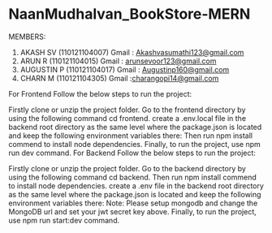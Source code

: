 # NaanMudhalvan_BookStore-MERN



MEMBERS: 
1. AKASH SV (110121104007) Gmail : Akashvasumathi123@gmail.com
2. ARUN R (110121104015) Gmail : arunsevoor123@gmail.com
3. AUGUSTIN P (110121104017) Gmail : Augustinp160@gmail.com
4. CHARN M (110121104305) Gmail :charangopi14@gmail.com

For Frontend
Follow the below steps to run the project:

Firstly clone or unzip the project folder.
Go to the frontend directory by using the following command cd frontend.
create a .env.local file in the backend root directory as the same level where the package.json is located and keep the following environment variables there:
Then run npm install commend to install node dependencies.
Finally, to run the project, use npm run dev command.
For Backend
Follow the below steps to run the project:

Firstly clone or unzip the project folder.
Go to the backend directory by using the following command  cd backend.
Then run npm install commend to install node dependencies.
create a .env file in the backend root directory as the same level where the package.json is located and keep the following environment variables there:
Note: Please setup mongodb and change the MongoDB url and set your jwt secret key above.
Finally, to run the project, use npm run start:dev command.
